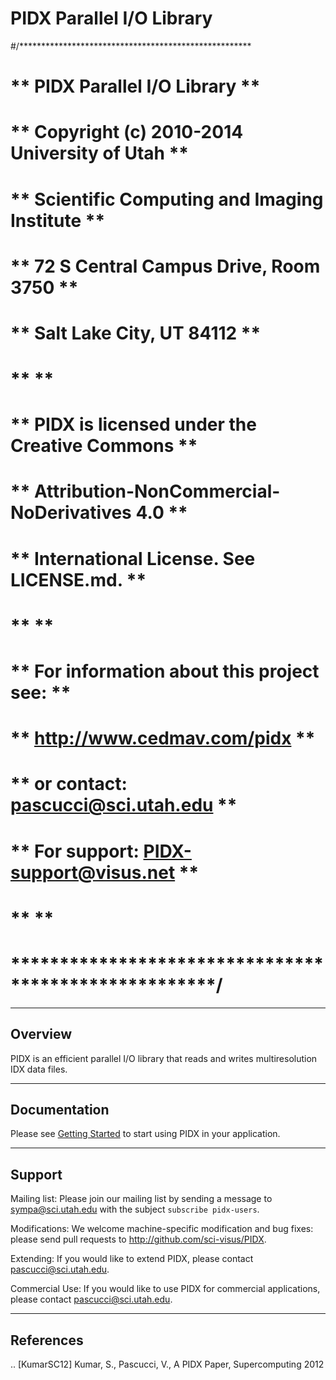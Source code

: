 PIDX Parallel I/O Library
===============================================
#/*****************************************************
# **  PIDX Parallel I/O Library                      **
# **  Copyright (c) 2010-2014 University of Utah     **
# **  Scientific Computing and Imaging Institute     **
# **  72 S Central Campus Drive, Room 3750           **
# **  Salt Lake City, UT 84112                       **
# **                                                 **
# **  PIDX is licensed under the Creative Commons    **
# **  Attribution-NonCommercial-NoDerivatives 4.0    **
# **  International License. See LICENSE.md.         **
# **                                                 **
# **  For information about this project see:        **
# **  http://www.cedmav.com/pidx                     **
# **  or contact: pascucci@sci.utah.edu              **
# **  For support: PIDX-support@visus.net            **
# **                                                 **
# *****************************************************/


--------------------------------------
Overview
--------------------------------------

PIDX is an efficient parallel I/O library that reads and writes multiresolution IDX data files.

--------------------------------------
Documentation
--------------------------------------

Please see [Getting Started](getting_started.md) to start using PIDX in your application.

--------------------------------------
Support
--------------------------------------

Mailing list:
  Please join our mailing list by sending a message to sympa@sci.utah.edu with the subject ``subscribe pidx-users``.

Modifications:
  We welcome machine-specific modification and bug fixes: please send pull requests to http://github.com/sci-visus/PIDX.

Extending:
  If you would like to extend PIDX, please contact pascucci@sci.utah.edu.

Commercial Use:
  If you would like to use PIDX for commercial applications, please contact pascucci@sci.utah.edu.


--------------------------------------
References
--------------------------------------

.. [KumarSC12] Kumar, S., Pascucci, V., A PIDX Paper, Supercomputing 2012
